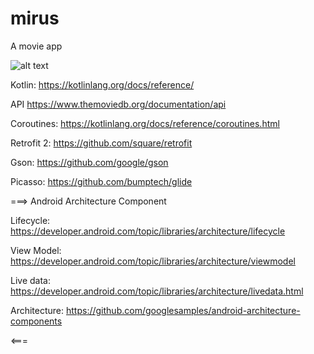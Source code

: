 # mirus
A movie app 

![alt text](https://developer.android.com/topic/libraries/architecture/images/final-architecture.png)

Kotlin: https://kotlinlang.org/docs/reference/

API https://www.themoviedb.org/documentation/api

Coroutines: https://kotlinlang.org/docs/reference/coroutines.html

Retrofit 2: https://github.com/square/retrofit

Gson: https://github.com/google/gson

Picasso: https://github.com/bumptech/glide


===> Android Architecture Component

Lifecycle: https://developer.android.com/topic/libraries/architecture/lifecycle

View Model: https://developer.android.com/topic/libraries/architecture/viewmodel

Live data: https://developer.android.com/topic/libraries/architecture/livedata.html

Architecture: https://github.com/googlesamples/android-architecture-components

<===